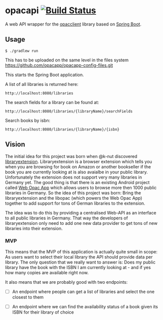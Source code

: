 # opacapi [![Build Status](https://travis-ci.org/codeforberlin/opacapi.svg?branch=master)](https://travis-ci.org/codeforberlin/opacapi)

A web API wrapper for the [opacclient][opacclient-github] library based on [Spring Boot][spring-boot-website].

## Usage

    $ ./gradlew run

This has to be uploaded on the same level in the files system
    https://github.com/opacapp/opacapp-config-files.git

This starts the Spring Boot application.

A list of all libraries is returned here:

    http://localhost:8080/libraries

The search fields for a library can be found at:

    http://localhost:8080/libraries/{libraryName}/searchFields

Search books by isbn:

    http://localhost:8080/libraries/{libraryName}/{isbn}


[opacclient-github]: https://github.com/opacapp/opacclient
[spring-boot-website]: https://projects.spring.io/spring-boot/

## Vision

The initial idea for this project was born when @k-nut discovered [libraryextension](https://www.libraryextension.com). Libraryextension is a browser extension which tells you when you are browsing for book on Amazon or another bookseller if the book you are currently looking at is also avaialbe in your public library. Unfortunately the extension does not support very many libraries in Germany yet. The good thing is that there is an existing Android project called [Web Opac App](https://github.com/opacapp/opacclient) which allows users to browse more then 1000 public libraries in Germany. So the idea of this project was born: Bring the libraryextension and the libopac (which powers the Web Opac App) together to add support for tons of German libraries to the extension.

The idea was to do this by providing a centralised Web-API as an interface to all public libraries in Germany. That way the developers of libraryextension only need to add one new data provider to get tons of new libraries into their extension.

### MVP

This means that the MVP of this application is actually quite small in scope: As users want to select their local library the API should provide data per library. The only question that we really want to answer is: Does my public library have the book with the ISBN I am currently looking at - and if yes how many copies are available right now. 

It also means that we are probably good with two endpoints: 

- [ ] An endpoint where people can get a list of libraries and select the one closest to them 
- [ ] An endpoint where we can find the availability status of a book given its ISBN for their library of choice

